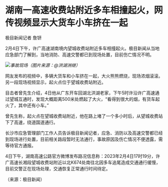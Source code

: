 # 湖南一高速收费站附近多车相撞起火，网传视频显示大货车小车挤在一起

极目新闻记者 詹钘

2月4日下午，许广高速湖南境内望城收费站附近多车相撞起火。极目新闻从当地应急部门了解到，当地消防、高速交警都已到现场处置，目前伤亡情况不明。

![](https://inews.gtimg.com/newsapp_bt/0/15644131618/1000)_事故现场（图片来源：@洪湖洲继）_

网友发布的视频中，多辆大货车和小车挤在一起，大火熊熊燃烧，现场浓烟滚滚。另一段现场视频显示，起火点位于望城收费站附近。

目击者曾先生介绍，4日他从广东开车回湖北洪湖老家，下午5时许沿许广高速通过望城互通时，发现大概距离500米处燃起了大火，“看得到很大的烟，有货车起火了，其中还有小车。”

曾先生称，起火点在望城收费站附近，他在路上堵了一个多小时后，从望城收费站下了高速，绕道国道通行。

长沙市应急管理部门工作人员告诉极目新闻记者，应急、消防以及高速交警都已经到现场进行处置，目前相关路段暂时无法通行，事故原因及伤亡情况不便透露，需等待官方通报。

4日下午，湖南高速公路官方微博发布路况信息称：2023年2月4日17时19分，许广高速长湘段望城收费站附近以北K674处南往北因多车追尾造成交通通行缓慢，目前交警正在现场处理，交通恢复正常通行时间待定。

（来源：极目新闻）

